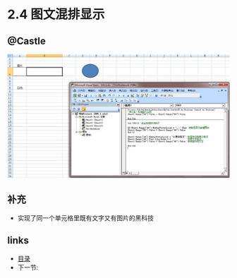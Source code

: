 # 2.4 图文混排显示

## @Castle

![](images/2.4.1.jpg?raw=true)

## 补充
 * 实现了同一个单元格里既有文字又有图片的黑科技
 
## links
  * [目录](<preface.md>)
  * 下一节: [](<02.5.md>)
